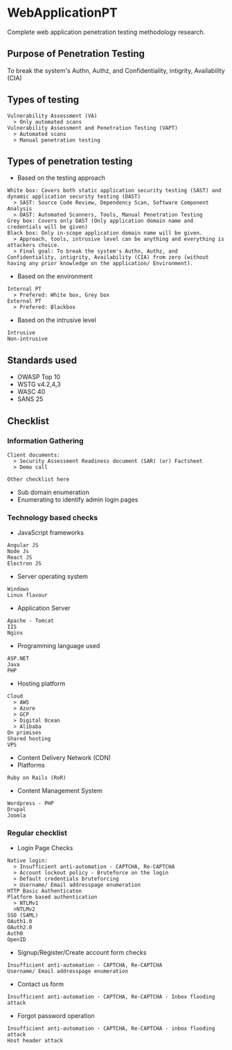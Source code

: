 # WebApplicationPT
Complete web application penetration testing methodology research.
## Purpose of Penetration Testing
To break the system's Authn, Authz, and Confidentiality, intigrity, Availability (CIA)
## Types of testing
```
Vulnerability Assessment (VA)
  > Only automated scans
Vulnerability Assessment and Penetration Testing (VAPT)
  > Automated scans
  > Manual penetration testing
```
## Types of penetration testing
* Based on the testing approach
```
White box: Covers both static application security testing (SAST) and dynamic application security testing (DAST)
  > SAST: Source Code Review, Dependency Scan, Software Component Analysis
  > DAST: Automated Scanners, Tools, Manual Penetration Testing
Grey box: Covers only DAST (Only application domain name and credentials will be given)
Black box: Only in-scope application domain name will be given.
  > Approach, tools, intrusive level can be anything and everything is attackers choice.
  > Final goal: To break the system's Authn, Authz, and Confidentiality, intigrity, Availability (CIA) from zero (without having any prior knowledge on the application/ Environment).
```
* Based on the environment
```
Internal PT
  > Prefered: White box, Grey box
External PT
  > Prefered: Blackbox
```
* Based on the intrusive level
```
Intrusive
Non-intrusive
```
## Standards used
* OWASP Top 10
* WSTG v4.2,4,3
* WASC 40
* SANS 25
## Checklist
### Information Gathering
```
Client documents:
  > Security Assessment Readiness document (SAR) (or) Factsheet
  > Demo call
```
```
Other checklist here
```
* Sub domain enumeration
* Enumerating to identify admin login pages
### Technology based checks
* JavaScript frameworks
```
Angular JS
Node Js
React JS
Electron JS
```
* Server operating system
```
Windows
Linux flavour
```
* Application Server
```
Apache - Tomcat
IIS
Nginx
```
* Programming language used
```
ASP.NET
Java
PHP
```
* Hosting platform
```
Cloud
  > AWS
  > Azure
  > GCP
  > Digital Ocean
  > Alibaba
On primises
Shared hosting
VPS
```
* Content Delivery Network (CDN)
* Platforms
```
Ruby on Rails (RoR)
```
* Content Management System
```
Wordpress - PHP
Drupal
Joomla
```
### Regular checklist
* Login Page Checks
```
Native login:
  > Insufficient anti-automation - CAPTCHA, Re-CAPTCHA
  > Account lockout policy - Bruteforce on the login
  > Default credentials bruteforcing
  > Username/ Email addresspage enumeration
HTTP Basic Authenticaton
Platform based authentication
  > NTLMv1
  >NTLMv2
SSO (SAML)
OAuth1.0
OAuth2.0
Auth0
OpenID
```
* Signup/Register/Create account form checks
```
Insufficient anti-automation - CAPTCHA, Re-CAPTCHA
Username/ Email addresspage enumeration
```
* Contact us form
```
Insufficient anti-automation - CAPTCHA, Re-CAPTCHA - Inbox flooding attack
```
* Forgot password operation
```
Insufficient anti-automation - CAPTCHA, Re-CAPTCHA - inbox flooding attack
Host header attack
```
